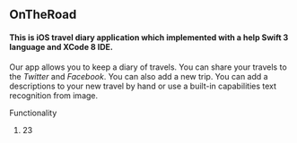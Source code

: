 <h2> OnTheRoad </h2>

<h4> This is iOS travel diary application which implemented with a help Swift 3 language and XCode 8 IDE. </h4>

<p> Our app allows you to keep a diary of travels. You can share your travels to the <i>Twitter</i> and <i>Facebook</i>. You can also add a new trip. You can add a descriptions to your new travel by hand or use a built-in capabilities text recognition from image. </p>

<p> Functionality
    <ol>
    <li>23</li>
    </ol>
</p>
